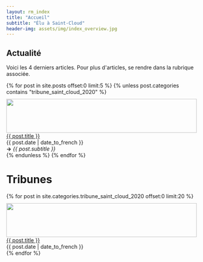 ```yaml
---
layout: rm_index
title: "Accueil"
subtitle: "Élu à Saint-Cloud"
header-img: assets/img/index_overview.jpg
---
```


## Actualité
Voici les 4 derniers articles. Pour plus d'articles, se rendre dans la rubrique associée.

<div class="container" style="margin-top:10px; margin-bottom:10px;">
    {% for post in site.posts offset:0 limit:5 %}
        {% unless post.categories contains "tribune_saint_cloud_2020" %}
            <div class="row" style="margin-top:10px;">
                <div class="col-5">
                    <img src="{{ post.header-img }}" width="100%" height="90px" class="img-fluid rounded">
                </div>
                <div class="col-7">
                    <a href="{{ post.url }}">{{ post.title }}</a><br>
                    {{ post.date | date_to_french }}<br>
                    <b>&rarr;</b> <i>{{ post.subtitle }}</i>
                </div>
            </div>
        {% endunless %}
    {% endfor %}
</div>

# Tribunes

<div class="container" style="margin-top:10px; margin-bottom:10px;">
    {% for post in site.categories.tribune_saint_cloud_2020 offset:0 limit:20 %}
        <div class="row" style="margin-top:10px;">
            <div class="col-5">
                <img src="{{ post.header-img }}" width="100%" height="90px" class="img-fluid rounded">
            </div>
            <div class="col-7">
                <a href="{{ post.url }}">{{ post.title }}</a><br>
                {{ post.date | date_to_french }}
            </div>
        </div>
    {% endfor %}
</div>